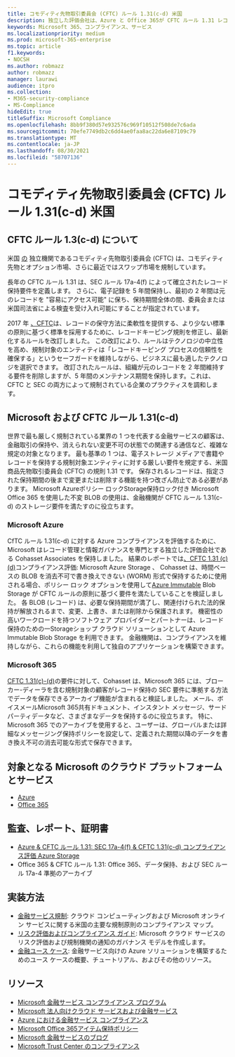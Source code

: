 ```yaml
---
title: コモディティ先物取引委員会 (CFTC) ルール 1.31(c-d) 米国
description: 独立した評価会社は、Azure と Office 365が CFTC ルール 1.31 レコードの保持と不変のストレージ要件を満たすのに役立つ可能性を検証しました。
keywords: Microsoft 365、コンプライアンス、サービス
ms.localizationpriority: medium
ms.prod: microsoft-365-enterprise
ms.topic: article
f1.keywords:
- NOCSH
ms.author: robmazz
author: robmazz
manager: laurawi
audience: itpro
ms.collection:
- M365-security-compliance
- MS-Compliance
hideEdit: true
titleSuffix: Microsoft Compliance
ms.openlocfilehash: 8bb9f380d57e932576c969f10512f508de7c6ada
ms.sourcegitcommit: 70efe7749db2c6dd4ae0faa8ac22da6e87109c79
ms.translationtype: MT
ms.contentlocale: ja-JP
ms.lasthandoff: 08/30/2021
ms.locfileid: "58707136"
---
```

# <a name="commodity-futures-trading-commission-cftc-rule-131c-d-united-states"></a>コモディティ先物取引委員会 (CFTC) ルール 1.31(c-d) 米国

## <a name="about-cftc-rule-13c-d"></a>CFTC ルール 1.3(c-d) について

米国 [の](https://www.cftc.gov/) 独立機関であるコモディティ先物取引委員会 (CFTC) は、コモディティ先物とオプション市場、さらに最近ではスワップ市場を規制しています。  
  
長年の CFTC ルール 1.31 は、SEC ルール 17a-4(f) によって確立されたレコード保持要件を定義します。 さらに、電子記録を 5 年間保持し、最初の 2 年間は元のレコードを "容易にアクセス可能" に保ち、保持期間全体の間、委員会または米国司法省による検査を受け入れ可能にすることが指定されています。  
  
2017 年 [、CFTC](https://www.cftc.gov/sites/default/files/idc/groups/public/@lrfederalregister/documents/file/2017-11014a.pdf)は、レコードの保守方法に柔軟性を提供する、より少ない標準の原則に基づく標準を採用するために、レコードキーピング規則を修正し、最新化するルールを改訂しました。 この改訂により、ルールはテクノロジの中立性を高め、規制対象のエンティティは「レコードキーピング プロセスの信頼性を確保する」というセーフガードを維持しながら、ビジネスに最も適したテクノロジを選択できます。 改訂されたルールは、組織が元のレコードを 2 年間維持する要件を削除しますが、5 年間のメンテナンス期間を保持します。これは、CFTC と SEC の両方によって規制されている企業のプラクティスを調和します。

## <a name="microsoft-and-cftc-rule-131c-d"></a>Microsoft および CFTC ルール 1.31(c-d)

世界で最も厳しく規制されている業界の 1 つを代表する金融サービスの顧客は、金融取引の保持や、消えられない変更不可の状態での関連する通信など、複雑な規定の対象となります。 最も基準の 1 つは、電子ストレージ メディアで書籍やレコードを保持する規制対象エンティティに対する厳しい要件を規定する、米国商品先物取引委員会 (CFTC) の規則 1.31 です。 保存されるレコードは、指定された保持期間の後まで変更または削除する機能を持つ改ざん防止である必要があります。 Microsoft Azureポリシー ロックStorage保持ロック付き Microsoft Office 365 を使用した不変 BLOB の使用は、金融機関が CFTC ルール 1.31(c-d) のストレージ要件を満たすのに役立ちます。

### <a name="microsoft-azure"></a>Microsoft Azure

CfTC ルール 1.31(c-d) に対する Azure コンプライアンスを評価するために、Microsoft はレコード管理と情報ガバナンスを専門とする独立した評価会社である Cohasset Associates を保持しました。 結果のレポートでは[、CFTC 1.31 (c) (d)](https://azure.microsoft.com/resources/azure-immutable-storage-assessment-for-sec-17a-4f-by-cohasset/)コンプライアンス評価: Microsoft Azure Storage 、 Cohasset は、時間ベースの BLOB を消去不可で書き換えできない (WORM) 形式で保持するために使用される場合、ポリシー ロック オプションを使用して[Azure Immutable](/azure/storage/blobs/storage-blob-immutable-storage) Blob Storage が CFTC ルールの原則に基づく要件を満たしていることを検証しました。 各 BLOB (レコード) は、必要な保持期間が満了し、関連付けられた法的保持が解放されるまで、変更、上書き、または削除から保護されます。 機密性の高いワークロードを持つソフトウェア プロバイダーとパートナーは、レコード保持のための一Storageショップ クラウド ソリューションとして Azure Immutable Blob Storage を利用できます。 金融機関は、コンプライアンスを維持しながら、これらの機能を利用して独自のアプリケーションを構築できます。

### <a name="microsoft-365"></a>Microsoft 365

[CFTC 1.31(c)-(d)](/microsoft-365/compliance/retention-regulatory-requirements#sec-17a-4f-finra-4511c-and-cftc-131c-d)の要件に対して、Cohasset は、Microsoft 365 には、ブローカー-ディーラを含む規制対象の顧客がレコード保持の SEC 要件に準拠する方法でデータを保存できるアーカイブ機能が含まれると検証しました。 メール、ボイスメールMicrosoft 365共有ドキュメント、インスタント メッセージ、サードパーティデータなど、さまざまなデータを保持するのに役立ちます。 特に、Microsoft 365 でのアーカイブを使用すると、ユーザーは、グローバルまたは詳細なメッセージング保持ポリシーを設定して、定義された期間以降のデータを書き換え不可の消去可能な形式で保存できます。

## <a name="microsoft-in-scope-cloud-platforms--services"></a>対象となる Microsoft のクラウド プラットフォームとサービス

- [Azure](https://aka.ms/AzureCompliance)
- [Office 365](https://aka.ms/o365-compliance-framework)

## <a name="audits-reports-and-certificates"></a>監査、レポート、証明書

- [Azure & CFTC ルール 1.31: SEC 17a-4(f) & CFTC 1.31(c-d) コンプライアンス評価 Azure Storage](https://azure.microsoft.com/resources/azure-immutable-storage-assessment-for-sec-17a-4f-by-cohasset/)
- Office 365 & CFTC ルール 1.31: Office 365、データ保持、および SEC ルール 17a-4 準拠のアーカイブ

## <a name="how-to-implement"></a>実装方法

- [金融サービス規制](https://servicetrust.microsoft.com/ViewPage/TrustDocuments?command=Download&downloadType=Document&downloadId=5b483567-00b0-4d86-96ae-ee887dadb61c&docTab=6d000410-c9e9-11e7-9a91-892aae8839ad_Compliance_Guides): クラウド コンピューティングおよび Microsoft オンライン サービスに関する米国の主要な規制原則のコンプライアンス マップ。
- [リスク評価およびコンプライアンス ガイド](https://aka.ms/RiskGovernanceGuide): Microsoft クラウド サービスのリスク評価および規制機関の通知のガバナンス モデルを作成します。
- [金融ユース ケース](/azure/industry/financial/): 金融サービス向けの Azure ソリューションを構築するためのユース ケースの概要、チュートリアル、およびその他のリソース。

## <a name="resources"></a>リソース

- [Microsoft 金融サービス コンプライアンス プログラム](https://aka.ms/FSCP-Print)
- [Microsoft 法人向けクラウド サービスおよび金融サービス](https://www.microsoft.com/trustcenter/cloudservices/financialservices)
- [Azure における金融サービス コンプライアンス](https://azure.microsoft.com/resources/videos/azurecon-2015-financial-services-compliance-in-azure/)
- [Microsoft Office 365アイテム保持ポリシー](/office365/securitycompliance/retention-policies)
- [Microsoft 金融サービスのブログ](https://techcommunity.microsoft.com/t5/Financial-Services-Blog/bg-p/FinancialServicesBlog)
- [Microsoft Trust Center のコンプライアンス](https://www.microsoft.com/trust-center/compliance/compliance-overview)
